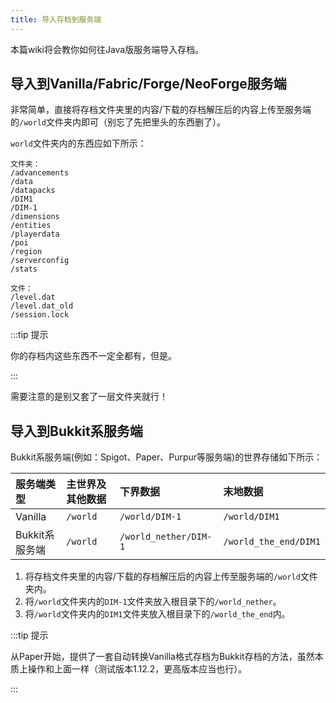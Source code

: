 ```yaml
---
title: 导入存档到服务端
---
```


本篇wiki将会教你如何往Java版服务端导入存档。

## 导入到Vanilla/Fabric/Forge/NeoForge服务端

非常简单，直接将存档文件夹里的内容/下载的存档解压后的内容上传至服务端的`/world`文件夹内即可（别忘了先把里头的东西删了）。

`world`文件夹内的东西应如下所示：

```text
文件夹：
/advancements
/data
/datapacks
/DIM1
/DIM-1
/dimensions
/entities
/playerdata
/poi
/region
/serverconfig
/stats

文件：
/level.dat
/level.dat_old
/session.lock
```

:::tip 提示

你的存档内这些东西不一定全都有，但是。

:::

需要注意的是别又套了一层文件夹就行！

## 导入到Bukkit系服务端

Bukkit系服务端(例如：Spigot、Paper、Purpur等服务端)的世界存储如下所示：

| 服务端类型 | 主世界及其他数据 | 下界数据 | 末地数据 |
| :---- | :---- | :---- | :---- |
| Vanilla | `/world` | `/world/DIM-1` | `/world/DIM1` |
| Bukkit系服务端 | `/world` | `/world_nether/DIM-1` | `/world_the_end/DIM1` |

1. 将存档文件夹里的内容/下载的存档解压后的内容上传至服务端的`/world`文件夹内。
2. 将`/world`文件夹内的`DIM-1`文件夹放入根目录下的`/world_nether`。
3. 将`/world`文件夹内的`DIM1`文件夹放入根目录下的`/world_the_end`内。

:::tip 提示

从Paper开始，提供了一套自动转换Vanilla格式存档为Bukkit存档的方法，虽然本质上操作和上面一样（测试版本1.12.2，更高版本应当也行）。

:::

